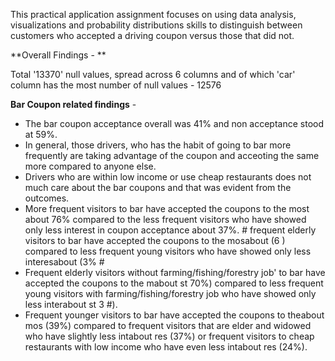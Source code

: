 This practical application assignment focuses on using data analysis, visualizations and probability distributions skills to distinguish between customers who accepted a driving coupon versus those that did not.

**Overall Findings - **

Total '13370' null values, spread across 6 columns and of which 'car' column has the most number of null values - 12576

**Bar Coupon related findings** - 

- The bar coupon acceptance overall was 41% and non acceptance stood at 59%.
- In general, those drivers, who has the habit of going to bar more frequently are taking advantage of the coupon and acceoting the same more compared to anyone else.
- Drivers who are within low income or use cheap restaurants does not much care about the bar coupons and that was evident from the outcomes.
- More frequent visitors to bar have accepted the coupons to the most about 76% compared to the less frequent visitors who have showed only less interest in coupon acceptance about 37%. # frequent elderly visitors to bar have accepted the coupons to the mosabout (6 ) compared to less frequent young visitors who have showed only less interesabout (3% #
- Frequent elderly visitors without farming/fishing/forestry job' to bar have accepted the coupons to the mabout st 70%) compared to less frequent young visitors with farming/fishing/forestry job who have showed only less interabout st 3 #).
- Frequent younger visitors to bar have accepted the coupons to theabout mos (39%) compared to frequent visitors that are elder and widowed who have slightly less intabout res (37%) or frequent visitors to cheap restaurants with low income who have even less intabout res (24%).

